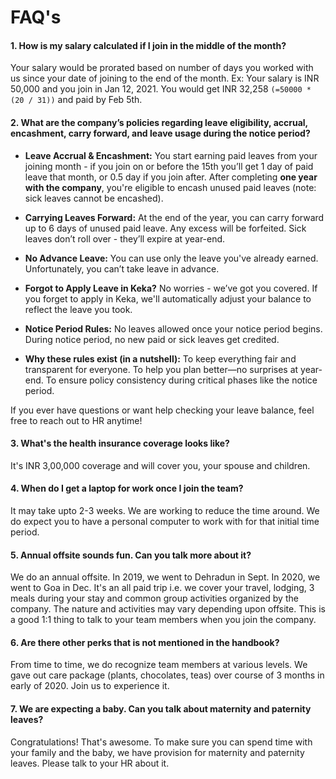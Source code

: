 # FAQ's


#### 1. How is my salary calculated if I join in the middle of the month?
Your salary would be prorated based on number of days you worked with us since your date of joining to the end of the month. Ex: Your salary is INR 50,000 and you join in Jan 12, 2021. You would get INR 32,258 `(=50000 * (20 / 31))` and paid by Feb 5th.

#### 2. What are the company’s policies regarding leave eligibility, accrual, encashment, carry forward, and leave usage during the notice period?
- **Leave Accrual & Encashment:** You start earning paid leaves from your joining month - if you join on or before the 15th you’ll get 1 day of paid leave that month, or 0.5 day if you join after. After completing **one year with the company**, you're eligible to encash unused paid leaves (note: sick leaves cannot be encashed).
 
- **Carrying Leaves Forward:** At the end of the year, you can carry forward up to 6 days of unused paid leave. Any excess will be forfeited. Sick leaves don’t roll over - they’ll expire at year-end.
 
- **No Advance Leave:** You can use only the leave you've already earned. Unfortunately, you can’t take leave in advance.
 
- **Forgot to Apply Leave in Keka?** No worries - we’ve got you covered. If you forget to apply in Keka, we'll automatically adjust your balance to reflect the leave you took.
 
- **Notice Period Rules:** No leaves allowed once your notice period begins. During notice period, no new paid or sick leaves get credited.
 
- **Why these rules exist (in a nutshell):** To keep everything fair and transparent for everyone. To help you plan better—no surprises at year-end. To ensure policy consistency during critical phases like the notice period.
 
If you ever have questions or want help checking your leave balance, feel free to reach out to HR anytime!
 

#### 3. What's the health insurance coverage looks like?
It's INR 3,00,000 coverage and will cover you, your spouse and children.

#### 4. When do I get a laptop for work once I join the team?
It may take upto 2-3 weeks. We are working to reduce the time around. We do expect you to have a personal computer to work with for that initial time period.

#### 5. Annual offsite sounds fun. Can you talk more about it?
We do an annual offsite. In 2019, we went to Dehradun in Sept. In 2020, we went to Goa in Dec. It's an all paid trip i.e. we cover your travel, lodging, 3 meals during your stay and common group activities organized by the company. The nature and activities may vary depending upon offsite. This is a good 1:1 thing to talk to your team members when you join the company.

#### 6. Are there other perks that is not mentioned in the handbook?
From time to time, we do recognize team members at various levels. We gave out care package (plants, chocolates, teas) over course of 3 months in early of 2020. Join us to experience it.

#### 7. We are expecting a baby. Can you talk about maternity and paternity leaves?
Congratulations! That's awesome. To make sure you can spend time with your family and the baby, we have provision for maternity and paternity leaves. Please talk to your HR about it.